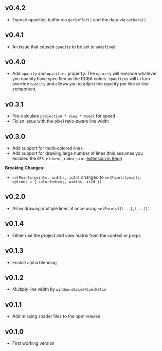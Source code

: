 ## v0.4.2

- Expose opacities buffer via `getBuffer()` and the data via `getData()`

## v0.4.1

- An issue that caused `opacity` to be set to `undefined`

## v0.4.0

- Add `opacity` and `opacities` property. The `opacity` will override whatever you opacity have specified as the RGBA colors. `opacities` will in turn override `opacity` and allows you to adjust the opacity per line or line component.

## v0.3.1

- Pre-calculate `projection * view * model` for speed
- Fix an issue with the pixel ratio-aware line width

## v0.3.0

- Add support for multi-colored lines
- Add support for drawing large number of lines (this assumes you enabled the `OES_element_index_uint` [extension in Regl](https://github.com/regl-project/regl/blob/master/API.md#all-initialization-options))

**Breaking Changes:**

- `setPoints(points, widths, is2d)` changed to `setPoints(points, options = { colorIndices, widths, is2d })`

## v0.2.0

- Allow drawing multiple lines at once using `setPoints([[...],[...]])`

## v0.1.4

- Either use the project and view matrix from the context or props

## v0.1.3

- Enable alpha blending

## v0.1.2

- Multiply line width by `window.devicePixelRatio`

## v0.1.1

- Add missing shader files to the npm release

## v0.1.0

- First working version
